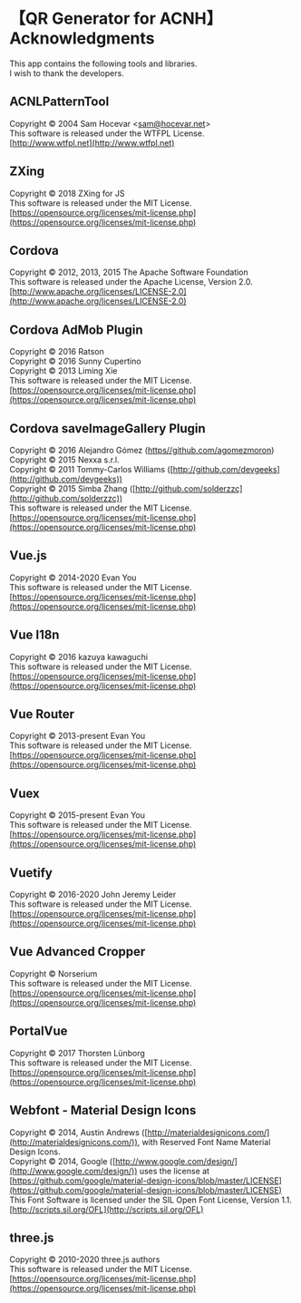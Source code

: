 # 【QR Generator for ACNH】Acknowledgments
This app contains the following tools and libraries.  
I wish to thank the developers.  

## ACNLPatternTool
Copyright © 2004 Sam Hocevar &lt;sam@hocevar.net&gt;  
This software is released under the WTFPL License.  
[http://www.wtfpl.net](http://www.wtfpl.net)

## ZXing
Copyright © 2018 ZXing for JS  
This software is released under the MIT License.  
[https://opensource.org/licenses/mit-license.php](https://opensource.org/licenses/mit-license.php)

## Cordova
Copyright © 2012, 2013, 2015 The Apache Software Foundation  
This software is released under the Apache License, Version 2.0.  
[http://www.apache.org/licenses/LICENSE-2.0](http://www.apache.org/licenses/LICENSE-2.0)

## Cordova AdMob Plugin
Copyright © 2016 Ratson  
Copyright © 2016 Sunny Cupertino  
Copyright © 2013 Liming Xie  
This software is released under the MIT License.  
[https://opensource.org/licenses/mit-license.php](https://opensource.org/licenses/mit-license.php)

## Cordova saveImageGallery Plugin
Copyright © 2016 Alejandro Gómez ([https//github.com/agomezmoron](http://github.com/agomezmoron))  
Copyright © 2015 Nexxa s.r.l.  
Copyright © 2011 Tommy-Carlos Williams ([http://github.com/devgeeks](http://github.com/devgeeks))  
Copyright © 2015 Simba Zhang ([http://github.com/solderzzc](http://github.com/solderzzc))  
This software is released under the MIT License.  
[https://opensource.org/licenses/mit-license.php](https://opensource.org/licenses/mit-license.php)

## Vue.js
Copyright © 2014-2020 Evan You  
This software is released under the MIT License.  
[https://opensource.org/licenses/mit-license.php](https://opensource.org/licenses/mit-license.php)

## Vue I18n
Copyright © 2016 kazuya kawaguchi  
This software is released under the MIT License.  
[https://opensource.org/licenses/mit-license.php](https://opensource.org/licenses/mit-license.php)

## Vue Router
Copyright © 2013-present Evan You  
This software is released under the MIT License.  
[https://opensource.org/licenses/mit-license.php](https://opensource.org/licenses/mit-license.php)  

## Vuex
Copyright © 2015-present Evan You  
This software is released under the MIT License.  
[https://opensource.org/licenses/mit-license.php](https://opensource.org/licenses/mit-license.php)

## Vuetify
Copyright © 2016-2020 John Jeremy Leider  
This software is released under the MIT License.  
[https://opensource.org/licenses/mit-license.php](https://opensource.org/licenses/mit-license.php)

## Vue Advanced Cropper
Copyright © Norserium  
This software is released under the MIT License.  
[https://opensource.org/licenses/mit-license.php](https://opensource.org/licenses/mit-license.php)

## PortalVue
Copyright © 2017 Thorsten Lünborg  
This software is released under the MIT License.  
[https://opensource.org/licenses/mit-license.php](https://opensource.org/licenses/mit-license.php)

## Webfont - Material Design Icons
Copyright © 2014, Austin Andrews ([http://materialdesignicons.com/](http://materialdesignicons.com/)), with Reserved Font Name Material Design Icons.  
Copyright © 2014, Google ([http://www.google.com/design/](http://www.google.com/design/)) uses the license at [https://github.com/google/material-design-icons/blob/master/LICENSE](https://github.com/google/material-design-icons/blob/master/LICENSE)  
This Font Software is licensed under the SIL Open Font License, Version 1.1.  
[http://scripts.sil.org/OFL](http://scripts.sil.org/OFL)


## three.js
Copyright © 2010-2020 three.js authors  
This software is released under the MIT License.  
[https://opensource.org/licenses/mit-license.php](https://opensource.org/licenses/mit-license.php)

